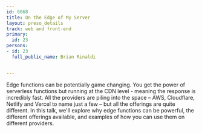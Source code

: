---
id: 6868
title: On the Edge of My Server
layout: preso_details
track: web and front-end
primary:
  id: 23
persons:
- id: 23
  full_public_name: Brian Rinaldi

---
Edge functions can be potentially game changing. You get the power of serverless functions but running at the CDN level - meaning the response is incredibly fast. All the providers are piling into the space – AWS, Cloudflare, Netlify and Vercel to name just a few – but all the offerings are quite different. In this talk, we'll explore why edge functions can be powerful, the different offerings available, and examples of how you can use them on different providers.